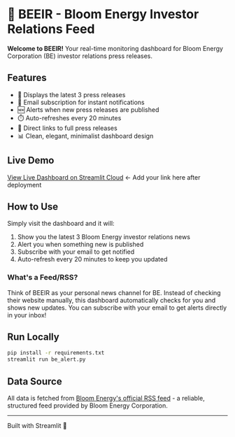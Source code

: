 # 🔔 BEEIR - Bloom Energy Investor Relations Feed

**Welcome to BEEIR!** Your real-time monitoring dashboard for Bloom Energy Corporation (BE) investor relations press releases.

## Features

- 📰 Displays the latest 3 press releases
- 📧 Email subscription for instant notifications
- 🆕 Alerts when new press releases are published
- ⏱️ Auto-refreshes every 20 minutes
- 🔗 Direct links to full press releases
- 📊 Clean, elegant, minimalist dashboard design

## Live Demo

[View Live Dashboard on Streamlit Cloud](#) ← Add your link here after deployment

## How to Use

Simply visit the dashboard and it will:
1. Show you the latest 3 Bloom Energy investor relations news
2. Alert you when something new is published
3. Subscribe with your email to get notified
4. Auto-refresh every 20 minutes to keep you updated

### What's a Feed/RSS?

Think of BEEIR as your personal news channel for BE. Instead of checking their website manually, this dashboard automatically checks for you and shows new updates. You can subscribe with your email to get alerts directly in your inbox!

## Run Locally

```bash
pip install -r requirements.txt
streamlit run be_alert.py
```

## Data Source

All data is fetched from [Bloom Energy's official RSS feed](https://investor.bloomenergy.com/rss) - a reliable, structured feed provided by Bloom Energy Corporation.

---

Built with Streamlit 🎈

